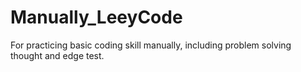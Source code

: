 # Manually_LeeyCode
For practicing basic coding skill manually, including problem solving thought and edge test.
